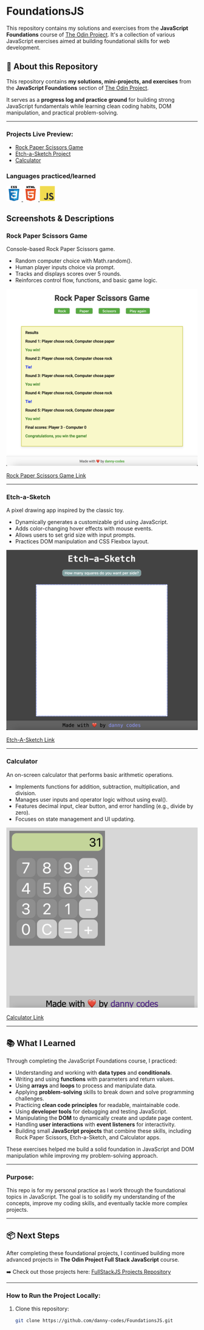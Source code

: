 # FoundationsJS

This repository contains my solutions and exercises from the **JavaScript Foundations** course of [The Odin Project](https://www.theodinproject.com/paths/foundations/courses/foundations#javascript-basics). It's a collection of various JavaScript exercises aimed at building foundational skills for web development.

## 📘 About this Repository

This repository contains **my solutions, mini-projects, and exercises** from the **JavaScript Foundations** section of [The Odin Project](https://www.theodinproject.com/paths/foundations/courses/foundations#javascript-basics).

It serves as a **progress log and practice ground** for building strong JavaScript fundamentals while learning clean coding habits, DOM manipulation, and practical problem-solving.

---

### Projects Live Preview:
- [Rock Paper Scissors Game](https://danny-codes.github.io/FoundationsJS/rock-paper-scissors/index.html)
- [Etch-a-Sketch Project](https://danny-codes.github.io/FoundationsJS/etch-a-sketch/index.html)
- [Calculator](https://danny-codes.github.io/FoundationsJS/calculator/index.html)

<h3 align="left">Languages practiced/learned</h3>
<p align="left"> <a href="https://www.w3schools.com/css/" target="_blank" rel="noreferrer"> <img src="https://raw.githubusercontent.com/devicons/devicon/master/icons/css3/css3-original-wordmark.svg" alt="css3" width="40" height="40"/> </a> <a href="https://www.w3.org/html/" target="_blank" rel="noreferrer"> <img src="https://raw.githubusercontent.com/devicons/devicon/master/icons/html5/html5-original-wordmark.svg" alt="html5" width="40" height="40"/> </a> <a href="https://developer.mozilla.org/en-US/docs/Web/JavaScript" target="_blank" rel="noreferrer"> <img src="https://raw.githubusercontent.com/devicons/devicon/master/icons/javascript/javascript-original.svg" alt="javascript" width="40" height="40"/> </a> </p>

## Screenshots & Descriptions

### Rock Paper Scissors Game

Console-based Rock Paper Scissors game.

- Random computer choice with Math.random().
- Human player inputs choice via prompt.
- Tracks and displays scores over 5 rounds.
- Reinforces control flow, functions, and basic game logic.
    
![Rock Paper Scissors Game](screenshots/rock-paper-scissors.png)

[Rock Paper Scissors Game Link](https://danny-codes.github.io/FoundationsJS/rock-paper-scissors/index.html)

---

### Etch-a-Sketch

A pixel drawing app inspired by the classic toy.

- Dynamically generates a customizable grid using JavaScript.
- Adds color-changing hover effects with mouse events.
- Allows users to set grid size with input prompts.
- Practices DOM manipulation and CSS Flexbox layout.

![Etch-A-Sketch](screenshots/etch-a-sketch.png)

[Etch-A-Sketch Link](https://danny-codes.github.io/FoundationsJS/etch-a-sketch/index.html)

---

### Calculator

An on-screen calculator that performs basic arithmetic operations.

- Implements functions for addition, subtraction, multiplication, and division.
- Manages user inputs and operator logic without using eval().
- Features decimal input, clear button, and error handling (e.g., divide by zero).
- Focuses on state management and UI updating.

![Calculator](screenshots/calculator.png)

[Calculator Link](https://danny-codes.github.io/FoundationsJS/calculator/index.html)

---

## 📚 What I Learned

Through completing the JavaScript Foundations course, I practiced:

- Understanding and working with **data types** and **conditionals**.
- Writing and using **functions** with parameters and return values.
- Using **arrays** and **loops** to process and manipulate data.
- Applying **problem-solving** skills to break down and solve programming challenges.
- Practicing **clean code principles** for readable, maintainable code.
- Using **developer tools** for debugging and testing JavaScript.
- Manipulating the **DOM** to dynamically create and update page content.
- Handling **user interactions** with **event listeners** for interactivity.
- Building small **JavaScript projects** that combine these skills, including Rock Paper Scissors, Etch-a-Sketch, and Calculator apps.

These exercises helped me build a solid foundation in JavaScript and DOM manipulation while improving my problem-solving approach.

---

### Purpose:
This repo is for my personal practice as I work through the foundational topics in JavaScript. The goal is to solidify my understanding of the concepts, improve my coding skills, and eventually tackle more complex projects.

---

## 📦 Next Steps

After completing these foundational projects, I continued building more advanced projects in **The Odin Project Full Stack JavaScript** course.

➡️ Check out those projects here: [FullStackJS Projects Repository](https://github.com/danny-codes/TheOdinProjectRepo)

---

### How to Run the Project Locally:
1. Clone this repository:
   ```bash
   git clone https://github.com/danny-codes/FoundationsJS.git
